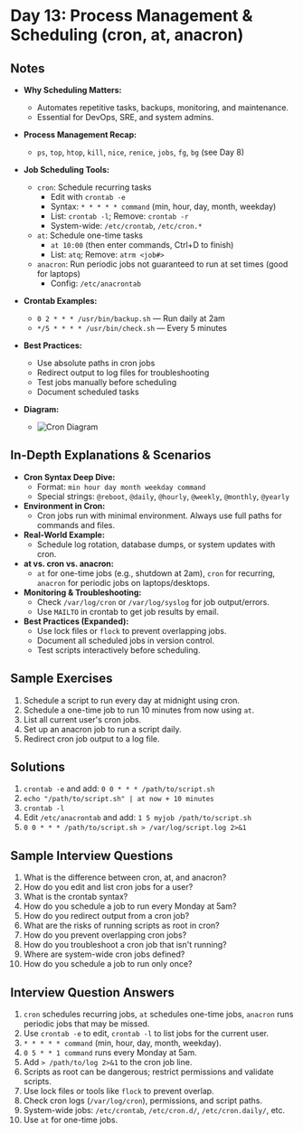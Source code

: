 # Day 13: Process Management & Scheduling (cron, at, anacron)

## Notes
- **Why Scheduling Matters:**
  - Automates repetitive tasks, backups, monitoring, and maintenance.
  - Essential for DevOps, SRE, and system admins.

- **Process Management Recap:**
  - `ps`, `top`, `htop`, `kill`, `nice`, `renice`, `jobs`, `fg`, `bg` (see Day 8)

- **Job Scheduling Tools:**
  - `cron`: Schedule recurring tasks
    - Edit with `crontab -e`
    - Syntax: `* * * * * command` (min, hour, day, month, weekday)
    - List: `crontab -l`; Remove: `crontab -r`
    - System-wide: `/etc/crontab`, `/etc/cron.*`
  - `at`: Schedule one-time tasks
    - `at 10:00` (then enter commands, Ctrl+D to finish)
    - List: `atq`; Remove: `atrm <job#>`
  - `anacron`: Run periodic jobs not guaranteed to run at set times (good for laptops)
    - Config: `/etc/anacrontab`

- **Crontab Examples:**
  - `0 2 * * * /usr/bin/backup.sh` — Run daily at 2am
  - `*/5 * * * * /usr/bin/check.sh` — Every 5 minutes

- **Best Practices:**
  - Use absolute paths in cron jobs
  - Redirect output to log files for troubleshooting
  - Test jobs manually before scheduling
  - Document scheduled tasks

- **Diagram:**
  - ![Cron Diagram](https://upload.wikimedia.org/wikipedia/commons/6/6b/Cron_table.png)

## In-Depth Explanations & Scenarios
- **Cron Syntax Deep Dive:**
  - Format: `min hour day month weekday command`
  - Special strings: `@reboot`, `@daily`, `@hourly`, `@weekly`, `@monthly`, `@yearly`
- **Environment in Cron:**
  - Cron jobs run with minimal environment. Always use full paths for commands and files.
- **Real-World Example:**
  - Schedule log rotation, database dumps, or system updates with cron.
- **at vs. cron vs. anacron:**
  - `at` for one-time jobs (e.g., shutdown at 2am), `cron` for recurring, `anacron` for periodic jobs on laptops/desktops.
- **Monitoring & Troubleshooting:**
  - Check `/var/log/cron` or `/var/log/syslog` for job output/errors.
  - Use `MAILTO` in crontab to get job results by email.
- **Best Practices (Expanded):**
  - Use lock files or `flock` to prevent overlapping jobs.
  - Document all scheduled jobs in version control.
  - Test scripts interactively before scheduling.

## Sample Exercises
1. Schedule a script to run every day at midnight using cron.
2. Schedule a one-time job to run 10 minutes from now using `at`.
3. List all current user's cron jobs.
4. Set up an anacron job to run a script daily.
5. Redirect cron job output to a log file.

## Solutions
1. `crontab -e` and add: `0 0 * * * /path/to/script.sh`
2. `echo "/path/to/script.sh" | at now + 10 minutes`
3. `crontab -l`
4. Edit `/etc/anacrontab` and add: `1 5 myjob /path/to/script.sh`
5. `0 0 * * * /path/to/script.sh > /var/log/script.log 2>&1`

## Sample Interview Questions
1. What is the difference between cron, at, and anacron?
2. How do you edit and list cron jobs for a user?
3. What is the crontab syntax?
4. How do you schedule a job to run every Monday at 5am?
5. How do you redirect output from a cron job?
6. What are the risks of running scripts as root in cron?
7. How do you prevent overlapping cron jobs?
8. How do you troubleshoot a cron job that isn't running?
9. Where are system-wide cron jobs defined?
10. How do you schedule a job to run only once?

## Interview Question Answers
1. `cron` schedules recurring jobs, `at` schedules one-time jobs, `anacron` runs periodic jobs that may be missed.
2. Use `crontab -e` to edit, `crontab -l` to list jobs for the current user.
3. `* * * * * command` (min, hour, day, month, weekday).
4. `0 5 * * 1 command` runs every Monday at 5am.
5. Add `> /path/to/log 2>&1` to the cron job line.
6. Scripts as root can be dangerous; restrict permissions and validate scripts.
7. Use lock files or tools like `flock` to prevent overlap.
8. Check cron logs (`/var/log/cron`), permissions, and script paths.
9. System-wide jobs: `/etc/crontab`, `/etc/cron.d/`, `/etc/cron.daily/`, etc.
10. Use `at` for one-time jobs.

